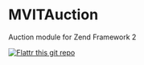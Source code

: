 MVITAuction
===========

Auction module for Zend Framework 2

[![Flattr this git repo](http://api.flattr.com/button/flattr-badge-large.png)](https://flattr.com/submit/auto?user_id=riceri&url=https://github.com/riceri/MvitAuction&title=MvitAuction&language=&tags=github&category=software) 